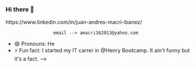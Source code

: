 ### Hi there 👋

<!--
**macrijuan/macrijuan** is a ✨ _special_ ✨ repository because its `README.md` (this file) appears on your GitHub profile.

Here are some ideas to get you started:

- 🔭 I’m currently working on myself.
- 🌱 I’m currently learning how the hek do i get a soft dev job.
- 🤔 I’m looking for help with: LIFE.
<h1>- 📫 How to reach me: </h1>
                      LinkedIn --> https://www.linkedin.com/in/juan-andres-macri-ibanez/
                      email --> amacri162013@yahoo.com
- 😄 Pronouns: He
- ⚡ Fun fact: I started my IT carrer in @Henry Bootcamp. It ain't funny but it's a fact.
-->
